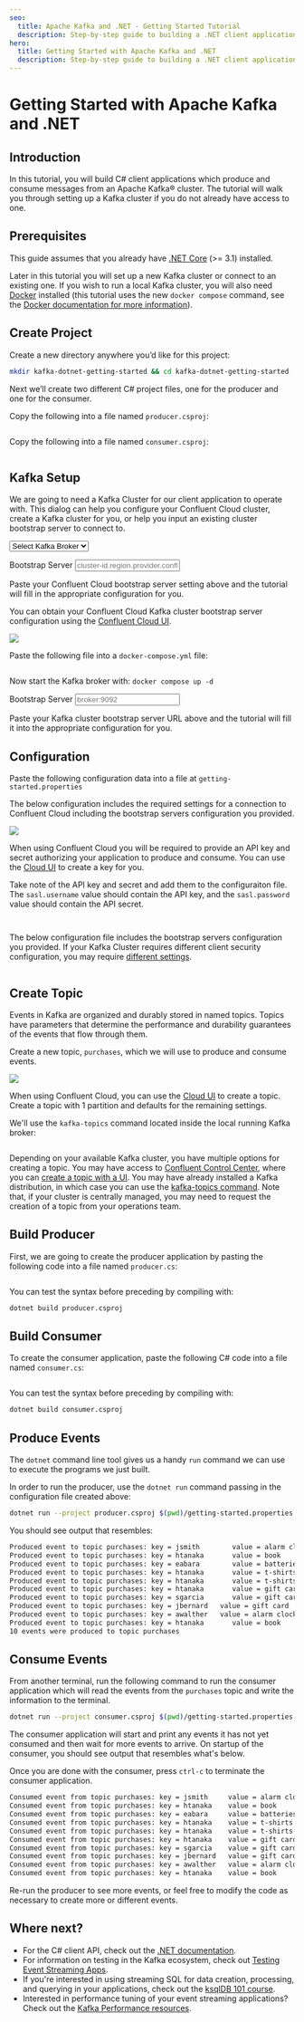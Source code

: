 ```yaml
---
seo:
  title: Apache Kafka and .NET - Getting Started Tutorial 
  description: Step-by-step guide to building a .NET client application for Kafka
hero:
  title: Getting Started with Apache Kafka and .NET
  description: Step-by-step guide to building a .NET client application for Kafka
---
```


# Getting Started with Apache Kafka and .NET

## Introduction

In this tutorial, you will build C# client applications which produce and 
consume messages from an Apache Kafka® cluster. The tutorial will walk you 
through setting up a Kafka cluster if you do not already have access to one.

## Prerequisites

This guide assumes that you already have [.NET Core](https://dotnet.microsoft.com/download) (>= 3.1) installed.

Later in this tutorial you will set up a new Kafka cluster or connect
to an existing one. If you wish to run a local Kafka cluster, you will
also need [Docker](https://docs.docker.com/get-docker/) installed
(this tutorial uses the new `docker compose` command, see the [Docker
documentation for more information](https://docs.docker.com/compose/cli-command/#new-docker-compose-command)).

## Create Project

Create a new directory anywhere you’d like for this project:

```sh
mkdir kafka-dotnet-getting-started && cd kafka-dotnet-getting-started
```

Next we’ll create two different C# project files, one for the producer and one for the consumer.

Copy the following into a file named `producer.csproj`:
```xml file=producer.csproj
```

Copy the following into a file named `consumer.csproj`:
```xml file=consumer.csproj
```

## Kafka Setup

We are going to need a Kafka Cluster for our client application to
operate with. This dialog can help you configure your Confluent Cloud
cluster, create a Kafka cluster for you, or help you input an existing
cluster bootstrap server to connect to.

<p>
  <div class="select-wrapper">
    <select data-context="true" name="kafka.broker">
      <option value="">Select Kafka Broker</option>
      <option value="cloud">Confluent Cloud</option>
      <option value="local">Local</option>
      <option value="other">Other</option>
    </select>
  </div>
</p>

<section data-context-key="kafka.broker" data-context-value="cloud">

<p>
  <label for="kafka-broker-server">Bootstrap Server</label>
  <input id="kafka-broker-server" data-context="true" name="kafka.broker.server" placeholder="cluster-id.region.provider.confluent.cloiud:9092" />
</p>

Paste your Confluent Cloud bootstrap server setting above and the
tutorial will fill in the appropriate configuration for
you.

You can obtain your Confluent Cloud Kafka cluster bootstrap server
configuration using the [Confluent Cloud UI](https://confluent.cloud/).

![](../media/cc-cluster-settings.png)

</section>

<section data-context-key="kafka.broker" data-context-value="local">
  
Paste the following file into a `docker-compose.yml` file:

```yaml file=../docker-compose.yml
```

Now start the Kafka broker with: `docker compose up -d`

</section>

<section data-context-key="kafka.broker" data-context-value="other">
  
<p>
  <label for="kafka-broker-server">Bootstrap Server</label>
  <input id="kafka-broker-server" data-context="true" name="kafka.broker.server" placeholder="broker:9092" />
</p>

Paste your Kafka cluster bootstrap server URL above and the tutorial will
fill it into the appropriate configuration for you.

</section>

## Configuration

Paste the following configuration data into a file at `getting-started.properties`

<section data-context-key="kafka.broker" data-context-value="cloud">

The below configuration includes the required settings for a connection
to Confluent Cloud including the bootstrap servers configuration you
provided. 

![](../media/cc-create-key.png)

When using Confluent Cloud you will be required to provide an API key
and secret authorizing your application to produce and consume. You can
use the [Cloud UI](https://confluent.cloud/) to create a key for
you.

Take note of the API key and secret and add them to the configuraiton file.
The `sasl.username` value should contain the API key, 
and the `sasl.password` value should contain the API secret.

```ini file=getting-started-cloud.properties
```

</section>

<section data-context-key="kafka.broker" data-context-value="local">

```ini file=getting-started-local.properties
```

</section>

<section data-context-key="kafka.broker" data-context-value="other">

The below configuration file includes the bootstrap servers
configuration you provided. If your Kafka Cluster requires different
client security configuration, you may require [different
settings](https://kafka.apache.org/documentation/#security).

```ini file=getting-started-other.properties
```

</section>

## Create Topic

Events in Kafka are organized and durably stored in named topics. Topics
have parameters that determine the performance and durability guarantees
of the events that flow through them.

Create a new topic, `purchases`, which we will use to produce and consume
events.

<section data-context-key="kafka.broker" data-context-value="cloud">

![](../media/cc-create-topic.png)

When using Confluent Cloud, you can use the [Cloud
UI](https://confluent.cloud/) to create a topic. Create a topic
with 1 partition and defaults for the remaining settings.

</section>

<section data-context-key="kafka.broker" data-context-value="local">

We'll use the `kafka-topics` command located inside the local running
Kafka broker:

```sh file=../create-topic.sh
```
</section>

<section data-context-key="kafka.broker" data-context-value="other">

Depending on your available Kafka cluster, you have multiple options
for creating a topic. You may have access to [Confluent Control
Center](https://docs.confluent.io/platform/current/control-center/index.html),
where you can [create a topic with a
UI](https://docs.confluent.io/platform/current/control-center/topics/create.html). You
may have already installed a Kafka distribution, in which case you can
use the [kafka-topics command](https://kafka.apache.org/documentation/#basic_ops_add_topic).
Note that, if your cluster is centrally managed, you may need to
request the creation of a topic from your operations team.

</section>

## Build Producer

First, we are going to create the producer application by pasting the following code into a file named `producer.cs`:

```c# file=producer.cs
```

You can test the syntax before preceding by compiling with:
```sh
dotnet build producer.csproj
```

## Build Consumer

To create the consumer application, paste the following C# code into a file named `consumer.cs`:
```c# file=consumer.cs
```

You can test the syntax before preceding by compiling with:
```sh
dotnet build consumer.csproj
```

## Produce Events
The `dotnet` command line tool gives us a handy `run` command we can use to execute the programs we just built.

In order to run the producer, use the `dotnet run` command passing in the configuration file created above:

```sh
dotnet run --project producer.csproj $(pwd)/getting-started.properties
```

You should see output that resembles:
```sh
Produced event to topic purchases: key = jsmith        value = alarm clock
Produced event to topic purchases: key = htanaka       value = book
Produced event to topic purchases: key = eabara        value = batteries
Produced event to topic purchases: key = htanaka       value = t-shirts
Produced event to topic purchases: key = htanaka       value = t-shirts
Produced event to topic purchases: key = htanaka       value = gift card
Produced event to topic purchases: key = sgarcia       value = gift card
Produced event to topic purchases: key = jbernard   value = gift card
Produced event to topic purchases: key = awalther   value = alarm clock
Produced event to topic purchases: key = htanaka       value = book
10 events were produced to topic purchases
```

## Consume Events

From another terminal, run the following command to run the consumer application which will 
read the events from the `purchases` topic and write the information to the terminal.

```sh
dotnet run --project consumer.csproj $(pwd)/getting-started.properties 
```

The consumer application will start and print any events it has not yet consumed and then wait 
for more events to arrive. On startup of the consumer, you should see output that resembles what's below. 

Once you are done with the consumer, press `ctrl-c` to terminate the consumer application.
```sh
Consumed event from topic purchases: key = jsmith     value = alarm clock
Consumed event from topic purchases: key = htanaka    value = book
Consumed event from topic purchases: key = eabara     value = batteries
Consumed event from topic purchases: key = htanaka    value = t-shirts
Consumed event from topic purchases: key = htanaka    value = t-shirts
Consumed event from topic purchases: key = htanaka    value = gift card
Consumed event from topic purchases: key = sgarcia    value = gift card
Consumed event from topic purchases: key = jbernard   value = gift card
Consumed event from topic purchases: key = awalther   value = alarm clock
Consumed event from topic purchases: key = htanaka    value = book
```

Re-run the producer to see more events, or feel free to modify the code as 
necessary to create more or different events.

## Where next?

- For the C# client API, check out the
  [.NET documentation](https://docs.confluent.io/platform/current/clients/confluent-kafka-dotnet/_site/api/Confluent.Kafka.html).
- For information on testing in the Kafka ecosystem, check out
  [Testing Event Streaming Apps](/learn/testing-kafka).
- If you're interested in using streaming SQL for data creation,
  processing, and querying in your applications, check out the
  [ksqlDB 101 course](/learn-kafka/ksqldb/intro/).
- Interested in performance tuning of your event streaming applications?
  Check out the [Kafka Performance resources](/learn/kafka-performance/).
